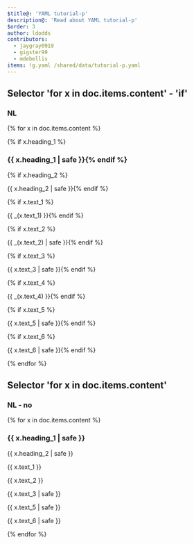 ```yaml
---
$title@: 'YAML tutorial-p'
description@: 'Read about YAML tutorial-p'
$order: 3
author: ldodds
contributors:
  - jaygray0919
  - gigster99
  - mdebellis
items: !g.yaml /shared/data/tutorial-p.yaml
---
```


## Selector 'for x in doc.items.content' - 'if'

### NL

{% for x in doc.items.content %}
  <div class="">
    {% if x.heading_1 %}<h3 class="">{{ x.heading_1 | safe }}{% endif %}</h3>
    {% if x.heading_2 %}<p class="">{{ x.heading_2 | safe }}{% endif %}</p>
    {% if x.text_1 %}<p class="">{{ _(x.text_1) }}{% endif %}</p>
    {% if x.text_2 %}<p class="">{{ _(x.text_2) | safe }}{% endif %}</p>
    {% if x.text_3 %}<p class="">{{ x.text_3 | safe }}{% endif %}</p>
    {% if x.text_4 %}<p class="">{{ _(x.text_4) }}{% endif %}</p>
    {% if x.text_5 %}<p class="">{{ x.text_5 | safe }}{% endif %}</p>
    {% if x.text_6 %}<p class="">{{ x.text_6 | safe }}{% endif %}</p>
  </div>
{% endfor %}

## Selector 'for x in doc.items.content'

### NL - no

{% for x in doc.items.content %}
  <div class="">
    <h3 class="">{{ x.heading_1 | safe }}</h3>
     <p class="">{{ x.heading_2 | safe }}</p>
     <p class="">{{ x.text_1 }}</p>
     <p class="">{{ x.text_2 }}</p>
     <p class="">{{ x.text_3 | safe }}</p>
     <p class="">{{ x.text_5 | safe }}</p>
     <p class="">{{ x.text_6 | safe }}</p>
  </div>
{% endfor %}
